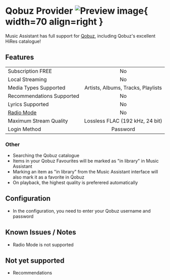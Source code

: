 # Qobuz Provider ![Preview image](../assets/icons/qobuz-icon.svg){ width=70 align=right }

Music Assistant has full support for [Qobuz](https://www.qobuz.com/), including Qobuz's excellent HiRes catalogue!

## Features

|           |                     |
|:-----------------------|:---------------------:|
| Subscription FREE | No |
| Local Streaming   | No |
| Media Types Supported | Artists, Albums, Tracks, Playlists |
| Recommendations Supported | No |
| Lyrics Supported | No |
| [Radio Mode](https://www.music-assistant.io/ui/#track-menu) | No |
| Maximum Stream Quality | Lossless FLAC (192 kHz, 24 bit) |
| Login Method | Password |

### Other

- Searching the Qobuz catalogue
- Items in your Qobuz Favourites will be marked as "in library" in Music Assistant
- Marking an item as "in library" from the Music Assistant interface will also mark it as a favorite in Qobuz
- On playback, the highest quality is preferered automatically

## Configuration

- In the configuration, you need to enter your Qobuz username and password

## Known Issues / Notes

- Radio Mode is not supported

## Not yet supported

- Recommendations
